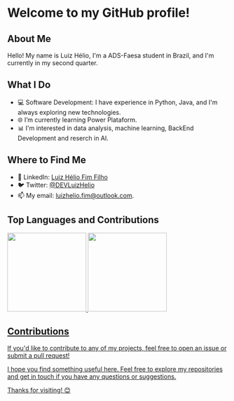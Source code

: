 # Welcome to my GitHub profile!

## About Me
Hello! My name is Luiz Hélio, I'm a ADS-Faesa student in Brazil, and I'm currently in my second quarter.

## What I Do
- 💻 Software Development: I have experience in Python, Java, and I'm always exploring new technologies.
- 🌐 I’m currently learning Power Plataform.
- 📊 I'm interested in data analysis, machine learning, BackEnd Development and reserch in AI.

## Where to Find Me
- 💼 LinkedIn: [Luiz Hélio Fim Filho](https://www.linkedin.com/in/luiz-h%C3%A9lio-fim-filho-24453528b)
- 🐦 Twitter: [@DEVLuizHelio](https://twitter.com/DevLuizHelio)
- 📫 My email: luizhelio.fim@outlook.com.

## Top Languages and Contributions
<div>
<a href= "https://github.com/LuizHelio-Fim">
<img height="180em" src="https://github-readme-stats.vercel.app/api/top-langs/?username=LuizHelio-Fim&layout=compact&langs_count=7&theme=dark"/>
<img height="180em" src="https://github-readme-streak-stats.herokuapp.com/?user=LuizHelio-Fim&theme=dark"/>
</div>

## Contributions
If you'd like to contribute to any of my projects, feel free to open an issue or submit a pull request!

I hope you find something useful here. Feel free to explore my repositories and get in touch if you have any questions or suggestions.

Thanks for visiting! 😊
